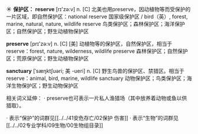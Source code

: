 ☀ <span class="category">**保护区：**</span>
<span class="vocabulary">**reserve**</span> [rɪ'zə:v] 
<span class="definition">n. [C] 北美也用preserve，因动植物等而受保护的一片区域，即自然保护区：</span>national reserve 国家级保护区 / bird（英）, forest, marine, natural, nature, wildlife reserve 鸟类保护区；森林保护区；海洋保护区；自然保护区；野生动植物保护区

<span class="vocabulary">**preserve**</span> [prɪ'zə:v] 
<span class="definition">n. [C] [美] 动植物等的保护区，自然保护区，相当于reserve：</span>forest, nature, wilderness, wildlife preserve 森林保护区；自然保护区；荒原保护区；野生动植物保护区
           
<span class="vocabulary">**sanctuary**</span> [ˈsæŋktʃuəri; 美 -ueri]
<span class="definition">n. [C] 野生鸟兽的保护区、禁猎区。相当于reserve：</span>animal, bird, marine, wildlife sanctuary 动物保护区；鸟类保护区；海洋生物保护区；野生动物保护区

相关词义延伸：
· preserve也可表示一片私人渔猎场（其中放养着动物或鱼以供猎取）。

· 表示“保护”的词群见[[../../41安危存亡/02保护 伤害]]
· 表示“生物”的词群见[[../../02专业学科/09生物/00生物组目录]]